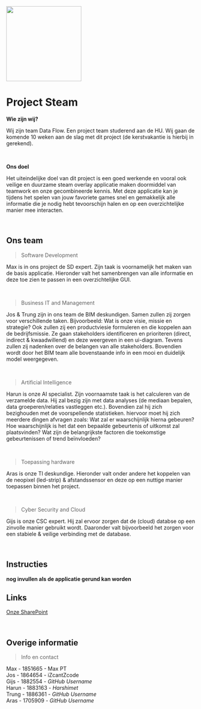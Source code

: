 <img src="https://www.nuvo.nl/app/uploads/2018/12/Logo-Hogeschool-Utrecht-768x768.png" width="200" />

# Project Steam
**Wie zijn wij?**

Wij zijn team Data Flow. 
Een project team studerend aan de HU. 
Wij gaan de komende 10 weken aan de slag met dit project (de kerstvakantie is hierbij in gerekend). 

<br />

**Ons doel**

Het uiteindelijke doel van dit project is een goed werkende en vooral ook veilige en duurzame steam 
overlay applicatie maken doormiddel van teamwork en onze gecombineerde kennis.
Met deze applicatie kan je tijdens het spelen van jouw favoriete games snel en gemakkelijk alle informatie die je nodig hebt tevoorschijn halen en op een overzichtelijke manier mee interacten.

<br />

## Ons team

> Software Development

Max is in ons project de SD expert.
Zijn taak is voornamelijk het maken van de basis applicatie.
Hieronder valt het samenbrengen van alle informatie en deze toe zien te passen in een overzichtelijke GUI.

<br />


> Business IT and Management

Jos & Trung zijn in ons team de BIM deskundigen.
Samen zullen zij zorgen voor verschillende taken.
Bijvoorbeeld: Wat is onze visie, missie en strategie?
Ook zullen zij een productviesie formuleren en die koppelen aan de bedrijfsmissie.
Ze gaan stakeholders identificeren en prioriteren (direct, indirect & kwaadwillend) en deze weergeven in een ui-diagram.
Tevens zullen zij nadenken over de belangen van alle stakeholders.
Bovendien wordt door het BIM team alle bovenstaande info in een mooi en duidelijk model weergegeven.

<br />


> Artificial Intelligence

Harun is onze AI specialist.
Zijn voornaamste taak is het calculeren van de verzamelde data.
Hij zal bezig zijn met data analyses (de mediaan bepalen, data groeperen/relaties vastleggen etc.).
Bovendien zal hij zich bezighouden met de voorspellende statistieken.
hiervoor moet hij zich meerdere dingen afvragen zoals:
Wat zal er waarschijnlijk hierna gebeuren?
Hoe waarschijnlijk is het dat een bepaalde gebeurtenis of uitkomst zal plaatsvinden?
Wat zijn de belangrijkste factoren die toekomstige gebeurtenissen of trend beïnvloeden?

<br />


> Toepassing hardware

Aras is onze TI deskundige.
Hieronder valt onder andere het koppelen van de neopixel (led-strip) & afstandssensor en deze
op een nuttige manier toepassen binnen het project.

<br />


> Cyber Security and Cloud

Gijs is onze CSC expert.
Hij zal ervoor zorgen dat de (cloud) databse op een zinvolle manier gebruikt wordt.
Daaronder valt bijvoorbeeld het zorgen voor een stabiele & veilige verbinding met de database.

<br />

## Instructies

**nog invullen als de applicatie gerund kan worden**
<br />

## Links

[Onze SharePoint](https://hogeschoolutrecht.sharepoint.com/:u:/r/sites/int_Onderwijs_data-flow/SitePages/ProjectHome.aspx?csf=1&web=1&e=RZOXEI)

<br />

## Overige informatie

> Info en contact

Max - 1851665 - Max PT<br />
Jos - 1864654 - iZcantZcode<br />
Gijs - 1882554 - *GitHub Username*<br />
Harun - 1883163 - *Harshimet*<br />
Trung - 1886361 - *GitHub Username*<br />
Aras - 1705909 - *GitHub Username*<br />
